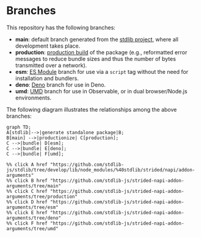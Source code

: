 <!--

@license Apache-2.0

Copyright (c) 2022 The Stdlib Authors.

Licensed under the Apache License, Version 2.0 (the "License");
you may not use this file except in compliance with the License.
You may obtain a copy of the License at

    http://www.apache.org/licenses/LICENSE-2.0

Unless required by applicable law or agreed to in writing, software
distributed under the License is distributed on an "AS IS" BASIS,
WITHOUT WARRANTIES OR CONDITIONS OF ANY KIND, either express or implied.
See the License for the specific language governing permissions and
limitations under the License.

-->

# Branches

This repository has the following branches:

-   **main**: default branch generated from the [stdlib project][stdlib-url], where all development takes place.
-   **production**: [production build][production-url] of the package (e.g., reformatted error messages to reduce bundle sizes and thus the number of bytes transmitted over a network).
-   **esm**: [ES Module][esm-url] branch for use via a `script` tag without the need for installation and bundlers.
-   **deno**: [Deno][deno-url] branch for use in Deno.
-   **umd**: [UMD][umd-url] branch for use in Observable, or in dual browser/Node.js environments.

The following diagram illustrates the relationships among the above branches:

```mermaid
graph TD;
A[stdlib]-->|generate standalone package|B;
B[main] -->|productionize| C[production];
C -->|bundle| D[esm];
C -->|bundle| E[deno];
C -->|bundle| F[umd];

%% click A href "https://github.com/stdlib-js/stdlib/tree/develop/lib/node_modules/%40stdlib/strided/napi/addon-arguments"
%% click B href "https://github.com/stdlib-js/strided-napi-addon-arguments/tree/main"
%% click C href "https://github.com/stdlib-js/strided-napi-addon-arguments/tree/production"
%% click D href "https://github.com/stdlib-js/strided-napi-addon-arguments/tree/esm"
%% click E href "https://github.com/stdlib-js/strided-napi-addon-arguments/tree/deno"
%% click F href "https://github.com/stdlib-js/strided-napi-addon-arguments/tree/umd"
```

[stdlib-url]: https://github.com/stdlib-js/stdlib/tree/develop/lib/node_modules/%40stdlib/strided/napi/addon-arguments
[production-url]: https://github.com/stdlib-js/strided-napi-addon-arguments/tree/production
[deno-url]: https://github.com/stdlib-js/strided-napi-addon-arguments/tree/deno
[umd-url]: https://github.com/stdlib-js/strided-napi-addon-arguments/tree/umd
[esm-url]: https://github.com/stdlib-js/strided-napi-addon-arguments/tree/esm